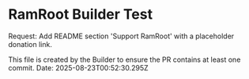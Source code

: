 # RamRoot Builder Test

Request: Add README section 'Support RamRoot' with a placeholder donation link.

This file is created by the Builder to ensure the PR contains at least one commit.
Date: 2025-08-23T00:52:30.295Z
